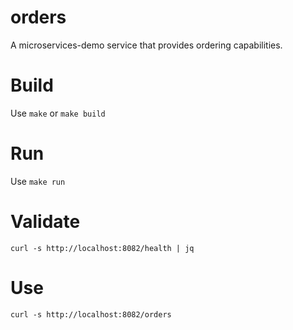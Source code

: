 # orders
A microservices-demo service that provides ordering capabilities.

# Build
Use `make` or `make build`

# Run
Use `make run`

# Validate
`curl -s http://localhost:8082/health | jq`

# Use
`curl -s http://localhost:8082/orders`

